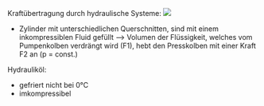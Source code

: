 Kraftübertragung durch hydraulische Systeme:
![](Pasted%20image%2020241105093531.png)

- Zylinder mit unterschiedlichen Querschnitten, sind mit einem inkompressiblen Fluid gefüllt --> Volumen der Flüssigkeit, welches vom Pumpenkolben verdrängt wird (F1), hebt den Presskolben mit einer Kraft F2 an (p = const.)

Hydrauliköl:
- gefriert nicht bei 0°C
- imkompressibel
